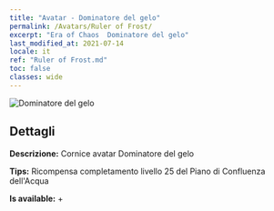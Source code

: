```yaml
---
title: "Avatar - Dominatore del gelo"
permalink: /Avatars/Ruler of Frost/
excerpt: "Era of Chaos  Dominatore del gelo"
last_modified_at: 2021-07-14
locale: it
ref: "Ruler of Frost.md"
toc: false
classes: wide
---
```

 ![Dominatore del gelo](/images/a/avatarFrame_38.png)

## Dettagli

 **Descrizione:** Cornice avatar Dominatore del gelo 

 **Tips:** Ricompensa completamento livello 25 del Piano di Confluenza dell'Acqua 

 **Is available:**  + 

